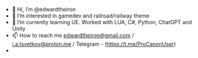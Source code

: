 - 👋 Hi, I’m @edwardtheiron
- 👀 I’m interested in gamedev and railroad/railway theme
- 🌱 I’m currently learning UE. Worked with LUA, C#, Python, ChatGPT and Unity
- 📫 How to reach me edwardtheiron@gmail.com / i.a.tsvetkov@proton.me / Telegram - (https://t.me/ProCanonUser)
- 
<!---
edwardtheiron/edwardtheiron is a ✨ special ✨ repository because its `README.md` (this file) appears on your GitHub profile.
You can click the Preview link to take a look at your changes.
--->
